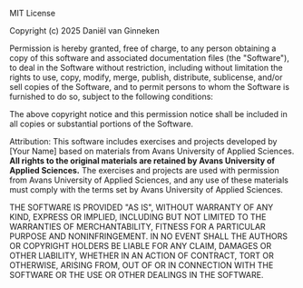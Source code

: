 MIT License

Copyright (c) 2025 Daniël van Ginneken

Permission is hereby granted, free of charge, to any person obtaining a copy
of this software and associated documentation files (the "Software"), to deal
in the Software without restriction, including without limitation the rights
to use, copy, modify, merge, publish, distribute, sublicense, and/or sell
copies of the Software, and to permit persons to whom the Software is
furnished to do so, subject to the following conditions:

The above copyright notice and this permission notice shall be included in all
copies or substantial portions of the Software.

Attribution:
This software includes exercises and projects developed by [Your Name] based on materials from Avans University of Applied Sciences. **All rights to the original materials are retained by Avans University of Applied Sciences.** The exercises and projects are used with permission from Avans University of Applied Sciences, and any use of these materials must comply with the terms set by Avans University of Applied Sciences.

THE SOFTWARE IS PROVIDED "AS IS", WITHOUT WARRANTY OF ANY KIND, EXPRESS OR
IMPLIED, INCLUDING BUT NOT LIMITED TO THE WARRANTIES OF MERCHANTABILITY,
FITNESS FOR A PARTICULAR PURPOSE AND NONINFRINGEMENT. IN NO EVENT SHALL THE
AUTHORS OR COPYRIGHT HOLDERS BE LIABLE FOR ANY CLAIM, DAMAGES OR OTHER
LIABILITY, WHETHER IN AN ACTION OF CONTRACT, TORT OR OTHERWISE, ARISING FROM,
OUT OF OR IN CONNECTION WITH THE SOFTWARE OR THE USE OR OTHER DEALINGS IN THE
SOFTWARE.
